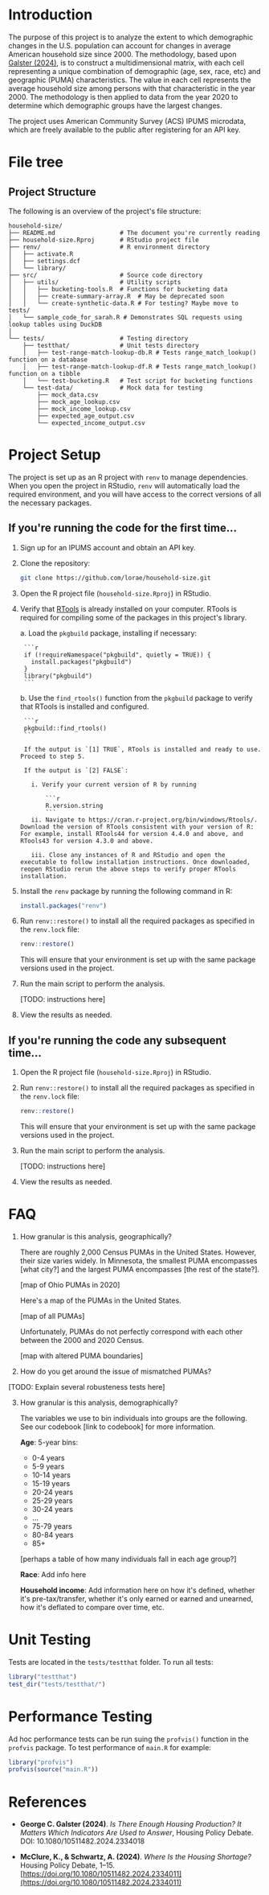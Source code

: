# Introduction

The purpose of this project is to analyze the extent to which demographic changes in the U.S. population can account for changes in average American household size since 2000. The methodology, based upon [Galster (2024)](#galster2024), is to construct a multidimensional matrix, with each cell representing a unique combination of demographic (age, sex, race, etc) and geographic (PUMA) characteristics. The value in each cell represents the average household size among persons with that characteristic in the year 2000. The methodology is then applied to data from the year 2020 to determine which demographic groups have the largest changes.

The project uses American Community Survey (ACS) IPUMS microdata, which are freely available to the public after registering for an API key.

# File tree
## Project Structure

The following is an overview of the project's file structure:

```
household-size/
├── README.md                  # The document you're currently reading
├── household-size.Rproj       # RStudio project file
├── renv/                      # R environment directory
│   ├── activate.R             
│   ├── settings.dcf           
│   └── library/               
├── src/                       # Source code directory
│   ├── utils/                 # Utility scripts
│   │   ├── bucketing-tools.R  # Functions for bucketing data
│   │   ├── create-summary-array.R  # May be deprecated soon
│   │   └── create-synthetic-data.R # For testing? Maybe move to tests/
│   └── sample_code_for_sarah.R # Demonstrates SQL requests using lookup tables using DuckDB
│   
└── tests/                     # Testing directory
    ├── testthat/              # Unit tests directory
    │   ├── test-range-match-lookup-db.R # Tests range_match_lookup() function on a database
    │   ├── test-range-match-lookup-df.R # Tests range_match_lookup() function on a tibble
    │   └── test-bucketing.R   # Test script for bucketing functions
    └── test-data/             # Mock data for testing
        ├── mock_data.csv
        ├── mock_age_lookup.csv
        ├── mock_income_lookup.csv
        ├── expected_age_output.csv
        └── expected_income_output.csv

```

# Project Setup

The project is set up as an R project with `renv` to manage dependencies. When you open the project in RStudio, `renv` will automatically load the required environment, and you will have access to the correct versions of all the necessary packages.

## If you're running the code for the first time...

1. Sign up for an IPUMS account and obtain an API key.

2. Clone the repository:

    ```sh
    git clone https://github.com/lorae/household-size.git
    ```

3. Open the R project file (`household-size.Rproj`) in RStudio. 

4. Verify that [RTools](https://cran.r-project.org/bin/windows/Rtools/) is already installed on your computer. RTools is required for compiling some of the packages in this project's library.

    a. Load the `pkgbuild` package, installing if necessary:

        ```r
        if (!requireNamespace("pkgbuild", quietly = TRUE)) {
          install.packages("pkgbuild")
        }
        library("pkgbuild")
        ```

    b. Use the `find_rtools()` function from the `pkgbuild` package to verify that RTools is installed and configured.

        ```r
        pkgbuild::find_rtools()
        ```

        If the output is `[1] TRUE`, RTools is installed and ready to use. Proceed to step 5.
        
        If the output is `[2] FALSE`:
        
          i. Verify your current version of R by running 
          
              ```r 
              R.version.string
              ```
          ii. Navigate to https://cran.r-project.org/bin/windows/Rtools/. Download the version of RTools consistent with your version of R: For example, install RTools44 for version 4.4.0 and above, and RTools43 for version 4.3.0 and above.
          
          iii. Close any instances of R and RStudio and open the executable to follow installation instructions. Once downloaded, reopen RStudio rerun the above steps to verify proper RTools installation. 

5. Install the `renv` package by running the following command in R:

    ```r
    install.packages("renv")
    ```

6. Run `renv::restore()` to install all the required packages as specified in the `renv.lock` file:

    ```r
    renv::restore()
    ```

    This will ensure that your environment is set up with the same package versions used in the project.
  
7. Run the main script to perform the analysis. 

   [TODO: instructions here]

8. View the results as needed.

## If you're running the code any subsequent time...

1. Open the R project file (`household-size.Rproj`) in RStudio.

2. Run `renv::restore()` to install all the required packages as specified in the `renv.lock` file:

    ```r
    renv::restore()
    ```

    This will ensure that your environment is set up with the same package versions used in the project.
  
3. Run the main script to perform the analysis. 

   [TODO: instructions here]

4. View the results as needed.

# FAQ

1. How granular is this analysis, geographically?

    There are roughly 2,000 Census PUMAs in the United States. However, their size varies widely. In Minnesota, the smallest PUMA encompasses [what city?] and the largest PUMA encompasses [the rest of the state?]. 

    [map of Ohio PUMAs in 2020]

    Here's a map of the PUMAs in the United States.

    [map of all PUMAs]
    
    Unfortunately, PUMAs do not perfectly correspond with each other between the 2000 and 2020 Census.
    
    [map with altered PUMA boundaries]
    
2. How do you get around the issue of mismatched PUMAs?

  [TODO: Explain several robusteness tests here]

3. How granular is this analysis, demographically?

    The variables we use to bin individuals into groups are the following. See our codebook [link to codebook] for more information.

    **Age**: 5-year bins:
    - 0-4 years
    - 5-9 years
    - 10-14 years
    - 15-19 years
    - 20-24 years
    - 25-29 years
    - 30-24 years
    - ...
    - 75-79 years
    - 80-84 years
    - 85+

    [perhaps a table of how many individuals fall in each age group?]

    **Race**: Add info here

    **Household income**: Add information here on how it's defined, whether it's pre-tax/transfer, whether it's only earned or earned and unearned, how it's deflated to compare over time, etc.

# Unit Testing

Tests are located in the `tests/testthat` folder. To run all tests:
```r
library("testthat")
test_dir("tests/testthat/")
```

# Performance Testing

Ad hoc performance tests can be run suing the `profvis()` function in the `profvis` package. To  test performance of `main.R` for example:
```r
library("profvis")
profvis(source("main.R"))
```

# References

- <a name="galster2024" id="galster2024"></a>**George C. Galster (2024)**. *Is There Enough Housing Production? It Matters Which Indicators Are Used to Answer*, Housing Policy Debate. DOI: 10.1080/10511482.2024.2334018

- <a name="mcclure2024" id="mcclure2024"></a>**McClure, K., & Schwartz, A. (2024)**. *Where Is the Housing Shortage?* Housing Policy Debate, 1–15. [https://doi.org/10.1080/10511482.2024.2334011](https://doi.org/10.1080/10511482.2024.2334011)

